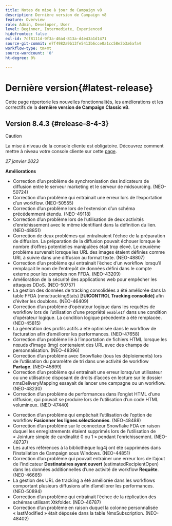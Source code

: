 ```yaml
---
title: Notes de mise à jour de Campaign v8
description: Dernière version de Campaign v8
feature: Overview
role: Admin, Developer, User
level: Beginner, Intermediate, Experienced
hidefromtoc: false
exl-id: 7cf8111d-9f3a-46a4-813a-d4e43a1d1471
source-git-commit: e7f4982a9b13fe5413b6cce0a1cc58e2b3a6afa4
workflow-type: tm+mt
source-wordcount: '0'
ht-degree: 0%

---
```


# Dernière version{#latest-release}

Cette page répertorie les nouvelles fonctionnalités, les améliorations et les correctifs de la **dernière version de Campaign Classic v8**.

## Version 8.4.3 {#release-8-4-3}

>[!CAUTION]
>
> La mise à niveau de la console cliente est obligatoire. Découvrez comment mettre à niveau votre console cliente sur cette [page](../start/connect.md#download-ac-console).

_27 janvier 2023_

**Améliorations**

* Correction d’un problème de synchronisation des indicateurs de diffusion entre le serveur marketing et le serveur de midsourcing. (NEO-50724) <!--OKKKK-->
* Correction d’un problème qui entraînait une erreur lors de l’exportation d’un workflow. (NEO-50555) <!--OKKKK-->
* Correction d’un problème lors de l’extension d’un schéma précédemment étendu. (NEO-49118) <!--OKKKK-->
* Correction d’un problème lors de l’utilisation de deux activités d’enrichissement avec le même identifiant dans la définition du lien. (NEO-48851)
* Correction de deux problèmes qui entraînaient l’échec de la préparation de diffusion. La préparation de la diffusion pouvait échouer lorsque le nombre d’offres potentielles manipulées était trop élevé. Le deuxième problème survenait lorsque les URL des images étaient définies comme URL à suivre dans une diffusion au format texte. (NEO-48807) <!--OKKKK-->
* Correction d’un problème qui entraînait l’échec d’un workflow lorsqu’il remplaçait le nom de l’entrepôt de données défini dans le compte externe pour les comptes non FFDA. (NEO-43209) <!--OKKKK-->
* Amélioration de la sécurité des applications web pour empêcher les attaques DDoS. (NEO-50757) <!--OKKKK-->
* La gestion des données de tracking consolidées a été améliorée dans la table FFDA (nms:trackingStats) **[!UICONTROL Tracking consolidé]** afin d’éviter les doublons. (NEO-46409)
* Correction d’un problème d’opérateur logique dans les requêtes de workflow lors de l’utilisation d’une propriété `enableIf` dans une condition d’opérateur logique. La condition logique précédente a été remplacée. (NEO-45815)  <!--OKKKK-->
* La génération des profils actifs a été optimisée dans le workflow de facturation afin d’améliorer les performances. (NEO-47658) <!--OKKKK-->
* Correction d’un problème lié à l’importation de fichiers HTML lorsque les nœuds d’image (img) contenaient des URL avec des champs de personnalisation. (NEO-48396)
* Correction d’un problème avec Snowflake (tous les déploiements) lors de l’utilisation du paramètre de tri dans une activité de workflow **Partage**. (NEO-45899) <!--OKKKK-->
* Correction d’un problème qui entraînait une erreur lorsqu’un utilisateur ou une utilisatrice disposant de droits d’accès en lecture sur le dossier nmsDeliveryMapping essayait de lancer une campagne ou un workflow. (NEO-48230)
* Correction d’un problème de performances dans l’onglet HTML d’une diffusion, qui pouvait se produire lors de l’utilisation d’un code HTML volumineux. (NEO-47440)
<!-- * Fixed an issue which could lead to a "Character set mismatch" error when using certain functions such as `to_nclob` with an Oracle unicode database where NChar was not enabled. (NEO-49361)
* Fixed an issue which prevented users from inserting a Time datatype in a **Data Update** workflow activity on MSSQL. (NEO-47763)-->
* Correction d’un problème qui empêchait l’utilisation de l’option de workflow **Fusionner les lignes sélectionnées**. (NEO-48488)
* Correction d’un problème sur le connecteur Snowflake FDA en raison duquel les enregistrements étaient supprimés lors de l’utilisation de « Jointure simple de cardinalité 0 ou 1 » pendant l’enrichissement. (NEO-48737)
* Les autres références à la bibliothèque log4j ont été supprimées dans l’installation de Campaign sous Windows. (NEO-44851)
* Correction d’un problème qui pouvait entraîner une erreur lors de l’ajout de l’indicateur **Destinataires ayant ouvert** (estimatedRecipientOpen) dans les données additionnelles d’une activité de workflow **Requête**. (NEO-46665)
* La gestion des URL de tracking a été améliorée dans les workflows comportant plusieurs diffusions afin d’améliorer les performances. (NEO-50894) <!--OKKKK-->
* Correction d’un problème qui entraînait l’échec de la réplication des schémas utilisant Xtkfolder. (NEO-46787) <!--OKKKK-->
* Correction d’un problème en raison duquel la colonne personnalisée « lastModified » était déposée dans la table NmsSubscription. (NEO-48402)
